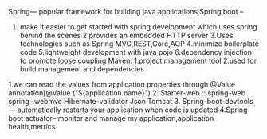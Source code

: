 Spring— popular framework for building java applications
Spring boot –
1. make it easier to get started with spring development which uses spring behind the scenes
2.provides an embedded HTTP server
3.Uses technologies such as Spring MVC,REST,Core,AOP
4.minimize boilerplate code
5.lightweight development with java pojo
6.dependency injection to promote loose coupling
Maven:
 1.project management tool
 2.used for build management and dependencies


1.we can read the values from application.properties through @Value annotation[@Value (“${application.name}”)
2. Starter-web :: spring-web
                           spring -webmvc
                            Hibernate-validator
                            Json
                             Tomcat
3. Spring-boot-devtools — automatically restarts your application when code is updated
4.Spring boot actuator– monitor and manage my application,application health,metrics
